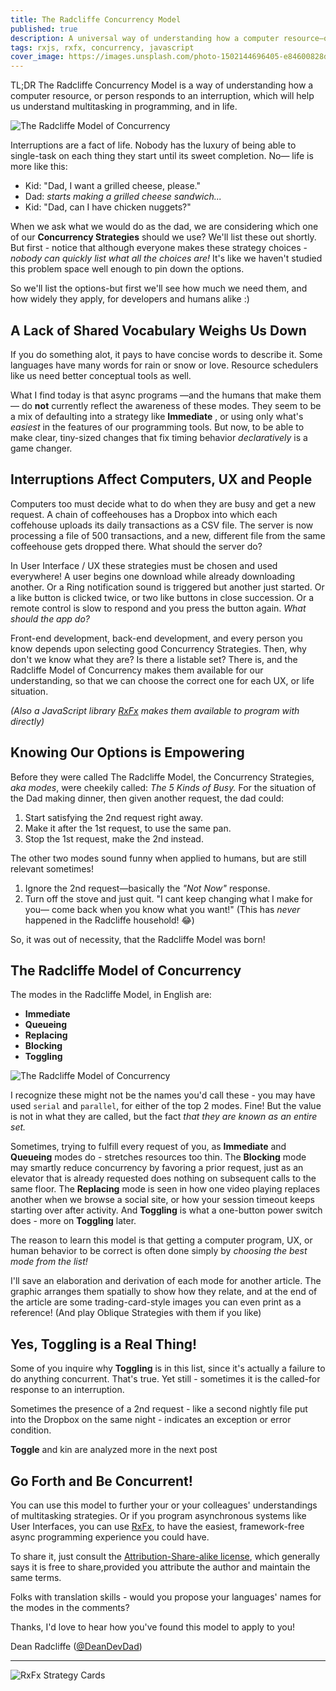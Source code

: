 ```yaml
---
title: The Radcliffe Concurrency Model
published: true
description: A universal way of understanding how a computer resource—or person—can respond to interruption.
tags: rxjs, rxfx, concurrency, javascript
cover_image: https://images.unsplash.com/photo-1502144696405-e84600828d73?ixlib=rb-4.0.3&ixid=MnwxMjA3fDB8MHxwaG90by1wYWdlfHx8fGVufDB8fHx8&auto=format&fit=crop&w=687&q=80
---
```


TL;DR The Radcliffe Concurrency Model is a way of understanding how a computer resource, or person responds to an interruption, which will help us understand multitasking in programming, and in life.

![The Radcliffe Model of Concurrency](https://s3.amazonaws.com/www.deanius.com/RadcliffeConcurrencyModel.png)

Interruptions are a fact of life. Nobody has the luxury of being able to single-task on each thing they start until its sweet completion. No— life is more like this:

- Kid: "Dad, I want a grilled cheese, please."
- Dad: _starts making a grilled cheese sandwich..._
- Kid: "Dad, can I have chicken nuggets?"

When we ask what we would do as the dad, we are considering which one of our **Concurrency Strategies** should we use? We'll list these out shortly. But first - notice that although everyone makes these strategy choices - _nobody can quickly list what all the choices are!_ It's like we haven't studied this problem space well enough to pin down the options.

So we'll list the options-but first we'll see how much we need them, and how widely they apply, for developers and humans alike :)

## A Lack of Shared Vocabulary Weighs Us Down

If you do something alot, it pays to have concise words to describe it. Some languages have many words for rain or snow or love. Resource schedulers like us need better conceptual tools as well.

What I find today is that async programs —and the humans that make them— do **not** currently reflect the awareness of these modes. They seem to be a mix of defaulting into a strategy like **Immediate** , or using only what's _easiest_ in the features of our programming tools. But now, to be able to make clear, tiny-sized changes that fix timing behavior _declaratively_ is a game changer.

## Interruptions Affect Computers, UX and People

Computers too must decide what to do when they are busy and get a new request. A chain of coffeehouses has a Dropbox into which each coffehouse uploads its daily transactions as a CSV file. The server is now processing a file of 500 transactions, and a new, different file from the same coffeehouse gets dropped there. What should the server do?

In User Interface / UX these strategies must be chosen and used everywhere! A user begins one download while already downloading another. Or a Ring notification sound is triggered but another just started. Or a like button is clicked twice, or two like buttons in close succession. Or a remote control is slow to respond and you press the button again. _What should the app do?_

Front-end development, back-end development, and every person you know depends upon selecting good Concurrency Strategies. Then, why don't we know what they are? Is there a listable set? There is, and the Radcliffe Model of Concurrency makes them available for our understanding, so that we can choose the correct one for each UX, or life situation.

_(Also a JavaScript library [RxFx](https://github.com/deanrad/rxfx) makes them available to program with directly)_

## Knowing Our Options is Empowering

Before they were called The Radcliffe Model, the Concurrency Strategies, _aka modes_, were cheekily called: _The 5 Kinds of Busy._ For the situation of the Dad making dinner, then given another request, the dad could:

1. Start satisfying the 2nd request right away.
1. Make it after the 1st request, to use the same pan.
1. Stop the 1st request, make the 2nd instead.

The other two modes sound funny when applied to humans, but are still relevant sometimes!

1. Ignore the 2nd request—basically the _"Not Now"_ response.
1. Turn off the stove and just quit. "I cant keep changing what I make for you— come back when you know what you want!" (This has _never_ happened in the Radcliffe household! 😂)

So, it was out of necessity, that the Radcliffe Model was born!

## The Radcliffe Model of Concurrency

The modes in the Radcliffe Model, in English are:

- **Immediate**
- **Queueing**
- **Replacing**
- **Blocking**
- **Toggling**

![The Radcliffe Model of Concurrency](https://s3.amazonaws.com/www.deanius.com/RadcliffeConcurrencyModel.png)

I recognize these might not be the names you'd call these - you may have used `serial` and `parallel`, for either of the top 2 modes. Fine! But the value is not in what they are called, but the fact _that they are known as an entire set._

Sometimes, trying to fulfill every request of you, as **Immediate** and **Queueing** modes do - stretches resources too thin. The **Blocking** mode may smartly reduce concurrency by favoring a prior request, just as an elevator that is already requested does nothing on subsequent calls to the same floor. The **Replacing** mode is seen in how one video playing replaces another when we browse a social site, or how your session timeout keeps starting over after activity. And **Toggling** is what a one-button power switch does - more on **Toggling** later.

The reason to learn this model is that getting a computer program, UX, or human behavior to be correct is often done simply by _choosing the best mode from the list!_

I'll save an elaboration and derivation of each mode for another article. The graphic arranges them spatially to show how they relate, and at the end of the article are some trading-card-style images you can even print as a reference! (And play Oblique Strategies with them if you like)

## Yes, Toggling is a Real Thing!

Some of you inquire why **Toggling** is in this list, since it's actually a failure to do anything concurrent. That's true. Yet still - sometimes it is the called-for response to an interruption.

Sometimes the presence of a 2nd request - like a second nightly file put into the Dropbox on the same night - indicates an exception or error condition.

**Toggle** and kin are analyzed more in the next post

## Go Forth and Be Concurrent!

You can use this model to further your or your colleagues' understandings of multitasking strategies. Or if you program asynchronous systems like User Interfaces, you can use [RxFx](https://github.com/deanrad/rxfx/tree/main/bus), to have the easiest, framework-free async programming experience you could have.

To share it, just consult the [Attribution-Share-alike license](https://creativecommons.org/licenses/by-sa/4.0/), which generally says it is free to share,provided you attribute the author and maintain the same terms.

Folks with translation skills - would you propose your languages' names for the modes in the comments?

Thanks, I'd love to hear how you've found this model to apply to you!

Dean Radcliffe ([@DeanDevDad](https://twitter.com/DeanDevDad))

---

![RxFx Strategy Cards](https://s3.amazonaws.com/www.deanius.com/cards-4-icons.png)
